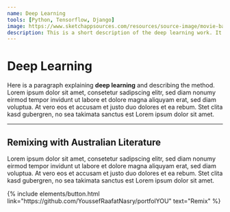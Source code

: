 ```yaml
---
name: Deep Learning
tools: [Python, Tensorflow, Django]
image: https://www.sketchappsources.com/resources/source-image/movie-badges-jurajjurik.png
description: This is a short description of the deep learning work. It also sits below the image in the projects index.
---
```


# Deep Learning

Here is a paragraph explaining **deep learning** and describing the method. Lorem ipsum dolor sit amet, consetetur sadipscing elitr, sed diam nonumy eirmod tempor invidunt ut labore et dolore magna aliquyam erat, sed diam voluptua. At vero eos et accusam et justo duo dolores et ea rebum. Stet clita kasd gubergren, no sea takimata sanctus est Lorem ipsum dolor sit amet.

-----

## Remixing with Australian Literature

Lorem ipsum dolor sit amet, consetetur sadipscing elitr, sed diam nonumy eirmod tempor invidunt ut labore et dolore magna aliquyam erat, sed diam voluptua. At vero eos et accusam et justo duo dolores et ea rebum. Stet clita kasd gubergren, no sea takimata sanctus est Lorem ipsum dolor sit amet.

<p class="text-center">
{% include elements/button.html link="https://github.com/YoussefRaafatNasry/portfolYOU" text="Remix" %}
</p>
